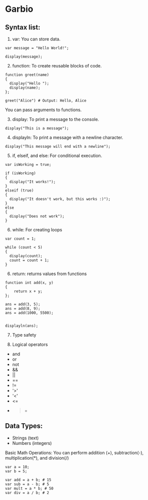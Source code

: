 # Garbio

## Syntax list:
1. var: You can store data.
``` garbio
var message = "Hello World!";

display(message);
```

2. function: To create reusable blocks of code.
``` garbio
function greet(name)
{
  display("Hello ");
  display(name);
};

greet("Alice") # Output: Hello, Alice
```
You can pass arguments to functions.

3. display: To print a message to the console.
``` garbio
display("This is a message");
```

4. displayln: To print a message with a newline character.
``` garbio
display("This message will end with a newline");
```

5. if, elseif, and else: For conditional execution.
``` garbio
var isWorking = true;

if (isWorking)
{
  display("It works!");
}
elseif (true)
{
  display("It doesn't work, but this works :)");
}
else
{
  display("Does not work");
}
```

6. while: For creating loops
``` garbio
var count = 1;

while (count < 5)
{
  display(count);
  count = count + 1;
}
```

6. return: returns values from functions
``` garbio
function int add(x, y)
{
    return x + y;
};

ans = add(3, 5);
ans = add(8, 9);
ans = add(1000, 5500);


displayln(ans);
```

7. Type safety

8. Logical operators
- and
- or
- not
- &&
- ||
- ==
- !=
- '>'
- '<'
- <=
- >=

## Data Types:
- Strings (text)
- Numbers (integers)

Basic Math Operations: You can perform addition (+), subtraction(-), multiplication(*), and division(/)
``` garbio
var a = 10;
var b = 5;

var add = a + b; # 15
var sub = a - b; # 5
var mult = a * b; # 50
var div = a / b; # 2
```
